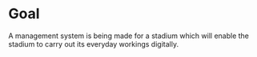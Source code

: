# Goal
A management system is being made for a stadium which will enable the stadium to carry out its everyday workings digitally.
